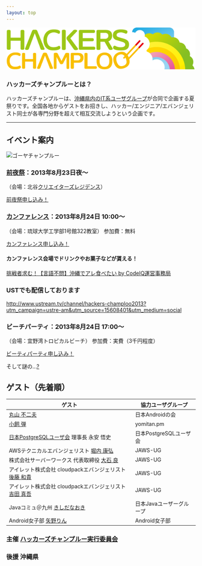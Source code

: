 ```yaml
---
layout: top
---
```



![ハッカーズチャンプルー](img/logo_sitetop.png)

### ハッカーズチャンプルーとは？

ハッカーズチャンプルーは、[沖縄県内のIT系ユーザグループ](about.html)が合同で企画する夏祭りです。全国各地からゲストをお招きし、ハッカー/エンジニア/エバンジェリスト同士が各専門分野を超えて相互交流しようという企画です。

---

## イベント案内

![ゴーヤチャンプルー](http://24.media.tumblr.com/3ec02686878dc4db22f8c1f898e55579/tumblr_mnp33h8cpY1sti13go1_500.jpg)


### [前夜祭](eveprogram.html)：2013年8月23日夜〜

（会場：北谷[クリエイターズレジデンス](http://summer-time-studio.com/CreatorsResidence/index.html)）
<p><a href="http://hackers-champloo.doorkeeper.jp/events/4875" class="medium button" target="_blank">前夜祭申し込み！</a></p>

### [カンファレンス](program.html)：2013年8月24日 10:00〜

（会場：琉球大学工学部1号館322教室）
参加費：無料

<p><a href="http://hackers-champloo.doorkeeper.jp/events/4876" class="medium button" target="_blank">カンファレンス申し込み！</a></p>

#### カンファレンス会場でドリンクやお菓子などが貰える！

<p><a href="https://codeiq.jp/ace/hackers_champloo2013/q428" class="medium button" target="_blank">挑戦者求む！【言語不問】沖縄でアレ食べたい by CodeIQ運営事務局</a></p>

### USTでも配信しております

http://www.ustream.tv/channel/hackers-champloo2013?utm_campaign=ustre-am&utm_source=15608401&utm_medium=social

### ビーチパーティ：2013年8月24日 17:00〜

（会場：宜野湾トロピカルビーチ）
参加費：実費（3千円程度）
<p><a href="http://hackers-champloo.doorkeeper.jp/events/4877" class="medium button" target="_blank">ビーティパーティ申し込み！</a></p>

そして謎の...[?](http://hackers-champloo.doorkeeper.jp/events/4878)


## ゲスト（先着順）

ゲスト                                                 | 協力ユーザグループ
------------------------------------------------------ | -------------------------
[丸山 不二夫](https://twitter.com/maruyama097)         | 日本Androidの会
[小飼 弾](http://blog.livedoor.jp/dankogai/)           | yomitan.pm 
[日本PostgreSQLユーザ会](http://www.postgresql.jp/) 理事長 永安 悟史                | 日本PostgreSQLユーザ会
AWSテクニカルエバンジェリスト [堀内 康弘](https://twitter.com/horiuchi) | JAWS-UG
株式会社サーバーワークス 代表取締役 [大石 良](https://twitter.com/ooishi) | JAWS-UG
アイレット株式会社 cloudpackエバンジェリスト [後藤 和貴](https://twitter.com/kaz_goto) | JAWS-UG
アイレット株式会社 cloudpackエバンジェリスト [吉田 真吾](https://twitter.com/yoshidashingo) | JAWS-UG
Javaコミュ＠九州 [きしだなおき](http://d.hatena.ne.jp/nowokay) | 日本Javaユーザーグループ
Android女子部 [矢野りん](https://twitter.com/yanorin)          | Android女子部



### 主催 [ハッカーズチャンプルー実行委員会](about.html) 

### 後援 沖縄県
